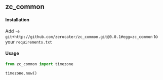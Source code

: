 ## zc_common

#### Installation
Add `-e git+http://github.com/zerocater/zc_common.git@0.0.1#egg=zc_common` to your `requirements.txt`

#### Usage

```python
from zc_common import timezone

timezone.now()
```
